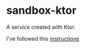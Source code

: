 # sandbox-ktor

A service created with Ktor. 

I've followed this [instructions](https://play.kotlinlang.org/hands-on/Creating%20HTTP%20APIs%20with%20Ktor)
